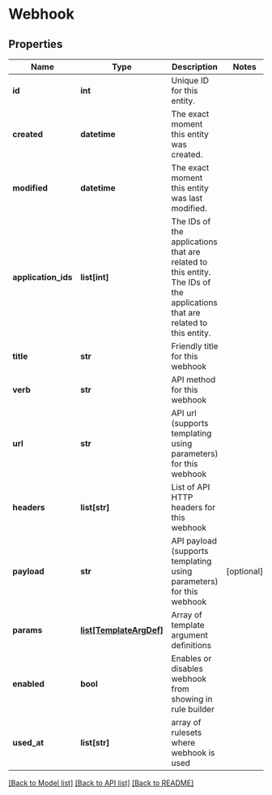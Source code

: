 # Webhook

## Properties
Name | Type | Description | Notes
------------ | ------------- | ------------- | -------------
**id** | **int** | Unique ID for this entity. | 
**created** | **datetime** | The exact moment this entity was created. | 
**modified** | **datetime** | The exact moment this entity was last modified. | 
**application_ids** | **list[int]** | The IDs of the applications that are related to this entity. The IDs of the applications that are related to this entity. | 
**title** | **str** | Friendly title for this webhook | 
**verb** | **str** | API method for this webhook | 
**url** | **str** | API url (supports templating using parameters) for this webhook | 
**headers** | **list[str]** | List of API HTTP headers for this webhook | 
**payload** | **str** | API payload (supports templating using parameters) for this webhook | [optional] 
**params** | [**list[TemplateArgDef]**](TemplateArgDef.md) | Array of template argument definitions | 
**enabled** | **bool** | Enables or disables webhook from showing in rule builder | 
**used_at** | **list[str]** | array of rulesets where webhook is used | 

[[Back to Model list]](../README.md#documentation-for-models) [[Back to API list]](../README.md#documentation-for-api-endpoints) [[Back to README]](../README.md)


